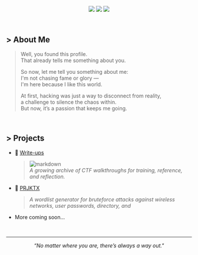 <p align="center">
  <img src="https://img.shields.io/badge/Offensive-Security-E4080A?style=for-the-badge&logo=kali-linux&logoColor=white" />
  <img src="https://img.shields.io/badge/Linux-User-black?style=for-the-badge&logo=linux&logoColor=white" />
  <img src="https://img.shields.io/badge/Python-Dev-blue?style=for-the-badge&logo=python&logoColor=white" />
</p>

<br>

## > About Me
> Well, you found this profile.  
> That already tells me something about you.  
>
> So now, let me tell you something about me:  
> I'm not chasing fame or glory —  
> I'm here because I like this world.  
> 
> At first, hacking was just a way to disconnect from reality,  
> a challenge to silence the chaos within.  
> But now, it’s a passion that keeps me going.  

<br>

## > Projects
- 🧩 [Write-ups](https://github.com/0xf0xy/write-ups)
   > ![markdown](https://img.shields.io/badge/Markdown-black?style=flat&logo=markdown)  
   > *A growing archive of CTF walkthroughs for training, reference, and reflection.*
- 📖 [PRJKTX](https://github.com/0xf0xy/x)
   > *A wordlist generator for bruteforce attacks against wireless networks, user passwords, directory, and*

- More coming soon...

<br>

---
<p align="center"><em>“No matter where you are, there’s always a way out."</em></p>

